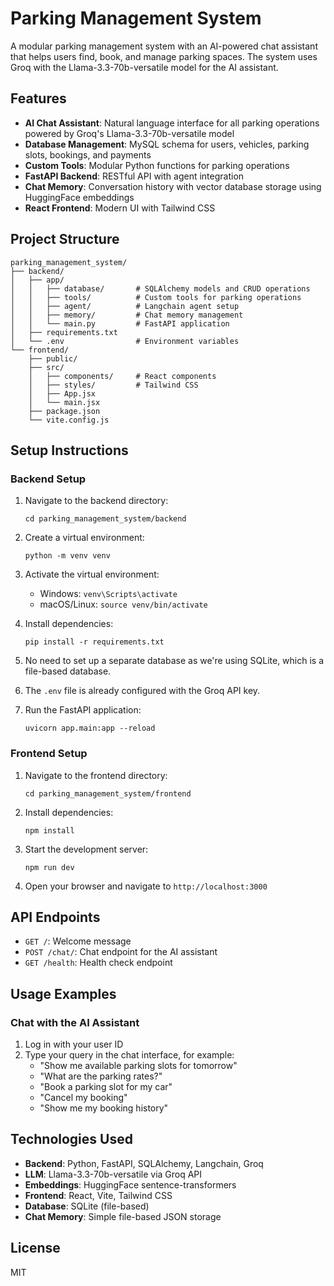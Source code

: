 # Parking Management System

A modular parking management system with an AI-powered chat assistant that helps users find, book, and manage parking spaces. The system uses Groq with the Llama-3.3-70b-versatile model for the AI assistant.

## Features

- **AI Chat Assistant**: Natural language interface for all parking operations powered by Groq's Llama-3.3-70b-versatile model
- **Database Management**: MySQL schema for users, vehicles, parking slots, bookings, and payments
- **Custom Tools**: Modular Python functions for parking operations
- **FastAPI Backend**: RESTful API with agent integration
- **Chat Memory**: Conversation history with vector database storage using HuggingFace embeddings
- **React Frontend**: Modern UI with Tailwind CSS

## Project Structure

```
parking_management_system/
├── backend/
│   ├── app/
│   │   ├── database/       # SQLAlchemy models and CRUD operations
│   │   ├── tools/          # Custom tools for parking operations
│   │   ├── agent/          # Langchain agent setup
│   │   ├── memory/         # Chat memory management
│   │   └── main.py         # FastAPI application
│   ├── requirements.txt
│   └── .env                # Environment variables
└── frontend/
    ├── public/
    ├── src/
    │   ├── components/     # React components
    │   ├── styles/         # Tailwind CSS
    │   ├── App.jsx
    │   └── main.jsx
    ├── package.json
    └── vite.config.js
```

## Setup Instructions

### Backend Setup

1. Navigate to the backend directory:
   ```
   cd parking_management_system/backend
   ```

2. Create a virtual environment:
   ```
   python -m venv venv
   ```

3. Activate the virtual environment:
   - Windows: `venv\Scripts\activate`
   - macOS/Linux: `source venv/bin/activate`

4. Install dependencies:
   ```
   pip install -r requirements.txt
   ```

5. No need to set up a separate database as we're using SQLite, which is a file-based database.

6. The `.env` file is already configured with the Groq API key.

7. Run the FastAPI application:
   ```
   uvicorn app.main:app --reload
   ```

### Frontend Setup

1. Navigate to the frontend directory:
   ```
   cd parking_management_system/frontend
   ```

2. Install dependencies:
   ```
   npm install
   ```

3. Start the development server:
   ```
   npm run dev
   ```

4. Open your browser and navigate to `http://localhost:3000`

## API Endpoints

- `GET /`: Welcome message
- `POST /chat/`: Chat endpoint for the AI assistant
- `GET /health`: Health check endpoint

## Usage Examples

### Chat with the AI Assistant

1. Log in with your user ID
2. Type your query in the chat interface, for example:
   - "Show me available parking slots for tomorrow"
   - "What are the parking rates?"
   - "Book a parking slot for my car"
   - "Cancel my booking"
   - "Show me my booking history"

## Technologies Used

- **Backend**: Python, FastAPI, SQLAlchemy, Langchain, Groq
- **LLM**: Llama-3.3-70b-versatile via Groq API
- **Embeddings**: HuggingFace sentence-transformers
- **Frontend**: React, Vite, Tailwind CSS
- **Database**: SQLite (file-based)
- **Chat Memory**: Simple file-based JSON storage

## License

MIT
